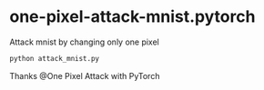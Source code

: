 # one-pixel-attack-mnist.pytorch
Attack mnist by changing only one pixel 

```python
python attack_mnist.py
```


Thanks @One Pixel Attack with PyTorch
